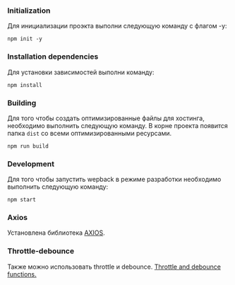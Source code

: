 ### Initialization

Для инициализации проэкта выполни следующую команду с флагом -у:

```shell
npm init -y
```

### Installation dependencies

Для установки зависимостей выполни команду:

```shell
npm install
```

### Building

Для того чтобы создать оптимизированные файлы для хостинга, необходимо выполнить
следующую команду. В корне проекта появится папка `dist` со всеми
оптимизированными ресурсами.

```shell
npm run build
```

### Development

Для того чтобы запустить wepback в режиме разработки необходимо выполнить следующую команду:

```shell
npm start
```

### Axios

Установлена библиотека [AXIOS](https://github.com/axios/axios).

### Throttle-debounce

Также можно использовать throttle и debounce.
[Throttle and debounce functions.](https://github.com/niksy/throttle-debounce#readme)
